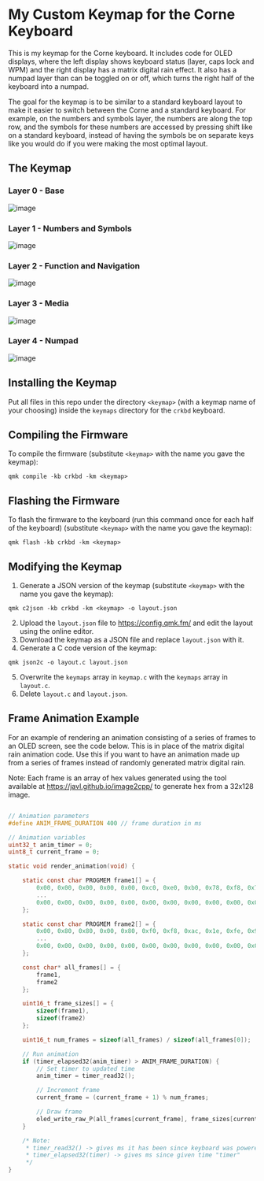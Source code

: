 # My Custom Keymap for the Corne Keyboard

This is my keymap for the Corne keyboard. It includes code for OLED displays, where the left display shows keyboard status (layer, caps lock and WPM) and the right display has a matrix digital rain effect. It also has a numpad layer than can be toggled on or off, which turns the right half of the keyboard into a numpad.

The goal for the keymap is to be similar to a standard keyboard layout to make it easier to switch between the Corne and a standard keyboard. For example, on the numbers and symbols layer, the numbers are along the top row, and the symbols for these numbers are accessed by pressing shift like on a standard keyboard, instead of having the symbols be on separate keys like you would do if you were making the most optimal layout.


## The Keymap

### Layer 0 - Base

![image](https://github.com/user-attachments/assets/0d16b587-c090-4156-89b6-c5f7c27be8bf)

### Layer 1 - Numbers and Symbols

![image](https://github.com/user-attachments/assets/1cd87cbb-f8a1-47f4-9b0d-2ed97925d2e7)

### Layer 2 - Function and Navigation

![image](https://github.com/user-attachments/assets/38d845e0-f267-44d1-932b-ec3105377fea)

### Layer 3 - Media

![image](https://github.com/user-attachments/assets/55ebcdbe-3a09-4d10-a244-f339c49c6e87)

### Layer 4 - Numpad

![image](https://github.com/user-attachments/assets/7f876bbf-4a04-4471-87e9-492b3049e2de)


## Installing the Keymap

Put all files in this repo under the directory `<keymap>` (with a keymap name of your choosing) inside the `keymaps` directory for the `crkbd` keyboard.


## Compiling the Firmware

To compile the firmware (substitute `<keymap>` with the name you gave the keymap):

```
qmk compile -kb crkbd -km <keymap>
```


## Flashing the Firmware

To flash the firmware to the keyboard (run this command once for each half of the keyboard) (substitute `<keymap>` with the name you gave the keymap):

```
qmk flash -kb crkbd -km <keymap>
```


## Modifying the Keymap

1. Generate a JSON version of the keymap (substitute `<keymap>` with the name you gave the keymap):
```
qmk c2json -kb crkbd -km <keymap> -o layout.json
```
2. Upload the `layout.json` file to https://config.qmk.fm/ and edit the layout using the online editor.
3. Download the keymap as a JSON file and replace `layout.json` with it.
4. Generate a C code version of the keymap:
```
qmk json2c -o layout.c layout.json
```
5. Overwrite the `keymaps` array in `keymap.c` with the `keymaps` array in `layout.c`.
6. Delete `layout.c` and `layout.json`.


## Frame Animation Example

For an example of rendering an animation consisting of a series of frames to an OLED screen, see the code below. This is in place of the matrix digital rain animation code. Use this if you want to have an animation made up from a series of frames instead of randomly generated matrix digital rain.

Note: Each frame is an array of hex values generated using the tool available at https://javl.github.io/image2cpp/ to generate hex from a 32x128 image.

``` C

// Animation parameters
#define ANIM_FRAME_DURATION 400 // frame duration in ms

// Animation variables
uint32_t anim_timer = 0;
uint8_t current_frame = 0;

static void render_animation(void) {

    static const char PROGMEM frame1[] = {
        0x00, 0x00, 0x00, 0x00, 0x00, 0xc0, 0xe0, 0xb0, 0x78, 0xf8, 0x7c, 0x1c, 0x1c, 0x1c, 0x0c, 0x0c,
        ...
        0x00, 0x00, 0x00, 0x00, 0x00, 0x00, 0x00, 0x00, 0x00, 0x00, 0x00, 0x00, 0x01, 0x01, 0x01, 0x01,
    };

    static const char PROGMEM frame2[] = {
        0x00, 0x80, 0x80, 0x00, 0x80, 0xf0, 0xf8, 0xac, 0x1e, 0xfe, 0x9f, 0x07, 0x07, 0x07, 0x03, 0x03,
        ...
        0x00, 0x00, 0x00, 0x00, 0x00, 0x00, 0x00, 0x00, 0x00, 0x00, 0x00, 0x00, 0x00, 0x00, 0x00, 0x00,
    };

    const char* all_frames[] = {
        frame1,
        frame2
    };

    uint16_t frame_sizes[] = {
        sizeof(frame1),
        sizeof(frame2)
    };

    uint16_t num_frames = sizeof(all_frames) / sizeof(all_frames[0]);

    // Run animation
    if (timer_elapsed32(anim_timer) > ANIM_FRAME_DURATION) {
        // Set timer to updated time
        anim_timer = timer_read32();

        // Increment frame
        current_frame = (current_frame + 1) % num_frames;

        // Draw frame
        oled_write_raw_P(all_frames[current_frame], frame_sizes[current_frame]);
    }

    /* Note:
     * timer_read32() -> gives ms it has been since keyboard was powered on
     * timer_elapsed32(timer) -> gives ms since given time "timer"
     */
}

```
